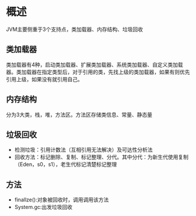 # 概述
JVM主要侧重于3个支持点，类加载器、内存结构、垃圾回收
## 类加载器
类加载器有4种，启动类加载器、扩展类加载器、系统类加载器、自定义类加载器。类加载器在指定类型后，对于引用的类，先找上级的类加载器，如果有则优先引用上级，如果没有就引用自己。
## 内存结构
分为3大类，栈，堆，方法区。方法区存储类信息、常量、静态量
## 垃圾回收
+ 检测垃圾：引用计数法（互相引用无法解决）及可达性分析法
+ 回收方法：标记删除、复制、标记整理、分代。其中分代：为新生代使用复制（Eden，s0，s1），老生代标记清楚标记整理
## 方法
+ finallze():对象被回收时，调用调用该方法
+ System.gc:出发垃圾回收
